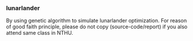 ### lunarlander
By using genetic algorithm to simulate lunarlander optimization.
For reason of good faith principle, please do not copy (source-code/report) if you also attend same class in NTHU.
